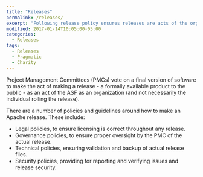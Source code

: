 ```yaml
---
title: "Releases"
permalink: /releases/
excerpt: "Following release policy ensures releases are acts of the organization, not the release manager personally."
modified: 2017-01-14T10:05:00-05:00
categories:
  - Releases
tags:
  - Releases
  - Pragmatic
  - Charity
---
```


Project Management Committees (PMCs) vote on a final version of software to make the act of making a release - a formally available product to the public - as an act of the ASF as an organization (and not necessarily the individual rolling the release).

There are a number of policies and guidelines around how to make an Apache release.  These include:

- Legal policies, to ensure licensing is correct throughout any release.
- Governance policies, to ensure proper oversight by the PMC of the actual release.
- Technical policies, ensuring validation and backup of actual release files.
- Security policies, providing for reporting and verifying issues and release security.
